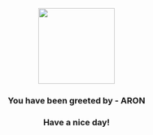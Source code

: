 <p align="center">
            <img src="https://raw.githubusercontent.com/PokeAPI/sprites/master/sprites/pokemon/304.png" width="150" height="150">
          </p>
          <h3 align="center">You have been greeted by - <b>ARON</b></h3>
          <h3 align="center">Have a nice day!</h3>
